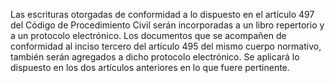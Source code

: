 Las escrituras otorgadas de conformidad a lo dispuesto en el artículo 497 del Código de Procedimiento Civil serán incorporadas a un libro repertorio y a un protocolo electrónico. Los documentos que se acompañen de conformidad al inciso tercero del artículo 495 del mismo cuerpo normativo, también serán agregados a dicho protocolo electrónico. Se aplicará lo dispuesto en los dos artículos anteriores en lo que fuere pertinente.
